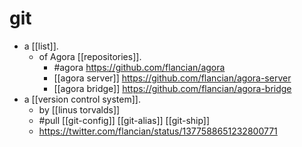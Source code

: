 # git

- a [[list]].
  - of Agora [[repositories]].
    - #agora https://github.com/flancian/agora
    - [[agora server]] https://github.com/flancian/agora-server
    - [[agora bridge]] https://github.com/flancian/agora-bridge
- a [[version control system]].
	- by [[linus torvalds]]
	- #pull [[git-config]] [[git-alias]] [[git-ship]]
  - https://twitter.com/flancian/status/1377588651232800771
